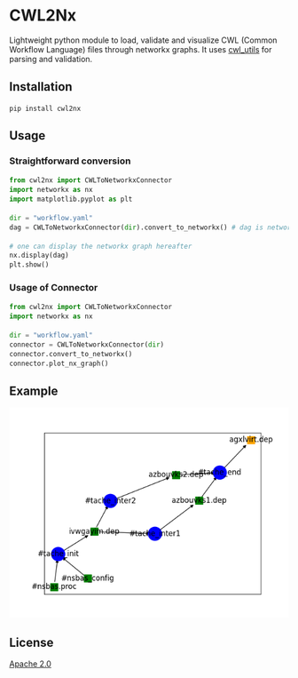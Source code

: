 # CWL2Nx

Lightweight python module to load, validate and visualize CWL (Common Workflow Language) files through networkx graphs.
It uses [cwl_utils](https://github.com/common-workflow-language/cwl-utils) for parsing and validation.

## Installation

```
pip install cwl2nx
```

## Usage

### Straightforward conversion

```python
from cwl2nx import CWLToNetworkxConnector
import networkx as nx
import matplotlib.pyplot as plt

dir = "workflow.yaml"
dag = CWLToNetworkxConnector(dir).convert_to_networkx() # dag is networkx.DiGraph

# one can display the networkx graph hereafter
nx.display(dag)
plt.show()
```

### Usage of Connector

```python
from cwl2nx import CWLToNetworkxConnector
import networkx as nx

dir = "workflow.yaml"
connector = CWLToNetworkxConnector(dir)
connector.convert_to_networkx()
connector.plot_nx_graph()
```

## Example 


![img](https://raw.githubusercontent.com/mariusgarenaux/cwl2nx/refs/heads/main/example_display.png)

## License

[Apache 2.0](LICENSE-2.0.txt)
